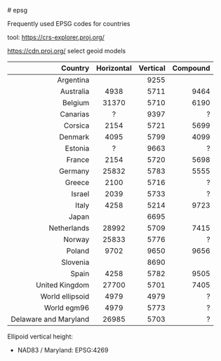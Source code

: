 \# epsg

Frequently used EPSG codes for countries

tool: https://crs-explorer.proj.org/

https://cdn.proj.org/ select geoid models

| Country        | Horizontal    | Vertical | Compound |
| --------------:|:-------------:| --------:|----------:
| Argentina      |               | 9255     |          | 
| Australia      | 4938          | 5711     | 9464     |
| Belgium        | 31370         | 5710     | 6190     |
| Canarias       | ?             | 9397     | ?        |
| Corsica        | 2154          | 5721     | 5699     |
| Denmark        | 4095          | 5799     | 4099     |
| Estonia        | ?             | 9663     | ?        |
| France         | 2154          | 5720     | 5698     |
| Germany        | 25832         | 5783     | 5555     |
| Greece         | 2100          | 5716	    | ?        | 
| Israel         | 2039          | 5733     | ?        |
| Italy          | 4258	         | 5214     | 9723     |
| Japan          |               | 6695     |          |
| Netherlands    | 28992         | 5709     | 7415     |
| Norway         | 25833         | 5776     | ?        |
| Poland         | 9702          | 9650     | 9656     |
| Slovenia       |               | 8690     |          |
| Spain          | 4258          | 5782     | 9505     |
| United Kingdom | 27700         | 5701     | 7405     |
| World ellipsoid| 4979          | 4979     | ?        |
| World egm96    | 4979          | 5773     | ?        |
| Delaware and Maryland | 26985  | 5703     | ?        |


Ellipoid vertical height:

- NAD83 / Maryland: EPSG:4269
